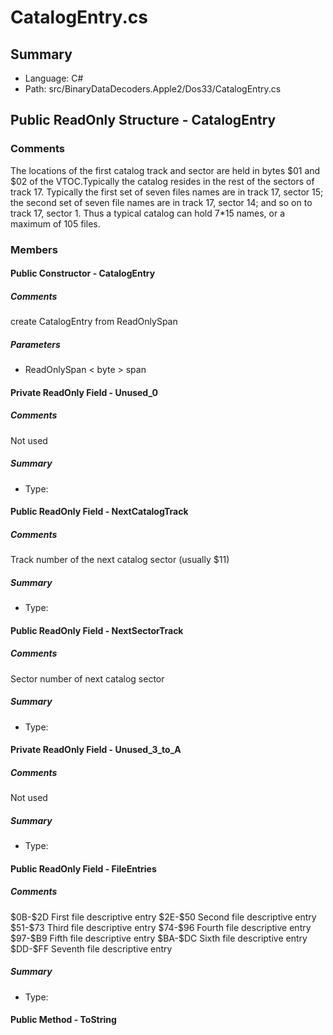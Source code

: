 ﻿# CatalogEntry.cs

## Summary

* Language: C#
* Path: src/BinaryDataDecoders.Apple2/Dos33/CatalogEntry.cs

## Public ReadOnly Structure - CatalogEntry

### Comments

 <summary>
 The locations of the first catalog track and sector are held in
 bytes $01 and $02 of the VTOC.Typically the catalog resides in
 the rest of the sectors of track 17.  Typically the first set of
 seven files names are in track 17, sector 15; the second set of
 seven file names are in track 17, sector 14; and so on to track
 17, sector 1.  Thus a typical catalog can hold 7*15 names, or a
 maximum of 105 files.
 </summary>

### Members

#### Public Constructor - CatalogEntry

##### Comments

 <summary>
 create CatalogEntry from ReadOnlySpan
 </summary>
 <paramname="span"></param>

#####  Parameters

 - ReadOnlySpan < byte > span 

#### Private ReadOnly Field - Unused_0

##### Comments

 <summary>
 Not used
 </summary>

##### Summary

 * Type: 

#### Public ReadOnly Field - NextCatalogTrack

##### Comments

 <summary>
 Track number of the next catalog sector (usually $11)
 </summary>

##### Summary

 * Type: 

#### Public ReadOnly Field - NextSectorTrack

##### Comments

 <summary>
 Sector number of next catalog sector
 </summary>

##### Summary

 * Type: 

#### Private ReadOnly Field - Unused_3_to_A

##### Comments

 <summary>
 Not used
 </summary>

##### Summary

 * Type: 

#### Public ReadOnly Field - FileEntries

##### Comments

 <summary>
 $0B-$2D     First file descriptive entry
 $2E-$50     Second file descriptive entry
 $51-$73     Third file descriptive entry
 $74-$96     Fourth file descriptive entry
 $97-$B9 Fifth file descriptive entry
 $BA-$DC Sixth file descriptive entry
 $DD-$FF Seventh file descriptive entry
 </summary>

##### Summary

 * Type: 

#### Public Method - ToString


